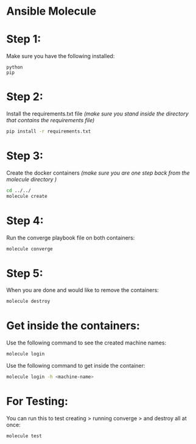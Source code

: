 # Ansible Molecule

# Step 1:

Make sure you have the following installed:

```
python
pip
```

# Step 2:

Install the requirements.txt file _(make sure you stand inside the directory that contains the requirements file)_

```bash
pip install -r requirements.txt
```

# Step 3:

Create the docker containers _(make sure you are one step back from the molecule directory )_

```bash
cd ../../
molecule create
```

# Step 4:

Run the converge playbook file on both containers:

```bash
molecule converge
```

# Step 5:

When you are done and would like to remove the containers:

```bash
molecule destroy
```

# Get inside the containers:

Use the following command to see the created machine names:

```bash
molecule login
```

Use the following command to get inside the container:

```bash
molecule login -h <machine-name>
```

# For Testing:

You can run this to test creating > running converge > and destroy all at once:

```bash
molecule test
```
